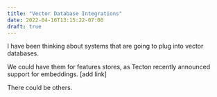 ```yaml
---
title: "Vector Database Integrations"
date: 2022-04-16T13:15:22-07:00
draft: true
---
```


I have been thinking about systems that are going to plug into vector databases.

We could have them for features stores, as Tecton recently announced support for embeddings.
[add link]

There could be others.

